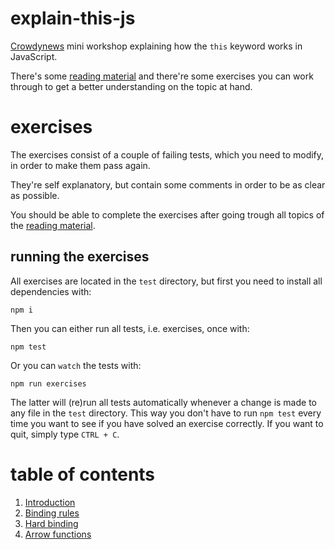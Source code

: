 # explain-this-js
[Crowdynews](http://www.crowdynews.com/) mini workshop explaining how the `this` keyword works in JavaScript.

There's some [reading material](#table-of-contents) and there're some exercises you can work through to get a better understanding on the topic at hand.

# exercises
The exercises consist of a couple of failing tests, which you need
to modify, in order to make them pass again.

They're self explanatory, but contain some comments in order to
be as clear as possible.

You should be able to complete the exercises after going trough
all topics of the [reading material](#table-of-contents).

## running the exercises
All exercises are located in the `test` directory, but first you
need to install all dependencies with:
```
npm i
```
Then you can either run all tests, i.e. exercises, once with:
```
npm test
```
Or you can `watch` the tests with:
```
npm run exercises
```
The latter will (re)run all tests automatically whenever a
change is made to any file in the `test` directory. This way
you don't have to run `npm test` every time you want to see if
you have solved an exercise correctly. If you want to quit, simply
type `CTRL + C`.

# table of contents
1. [Introduction](resources/index.md#1-introduction)
2. [Binding rules](resources/binding-rules.md#2-binding-rules)
3. [Hard binding](resources/hard-binding.md#3-hard-binding)
4. [Arrow functions](resources/arrow-functions.md#4-arrow-functions)
